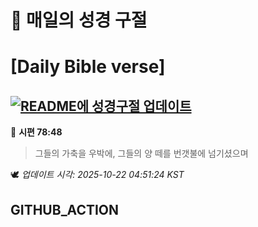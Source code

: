 # 🙏 매일의 성경 구절
# [Daily Bible verse]
## [![README에 성경구절 업데이트](https://github.com/DONGSUKA/first_test/actions/workflows/update-readme-bible.yml/badge.svg)](https://github.com/DONGSUKA/first_test/actions/workflows/update-readme-bible.yml)
<!-- START_BIBLE_VERSE -->
📖 **시편 78:48**
> 그들의 가축을 우박에, 그들의 양 떼를 번갯불에 넘기셨으며

🕊️ _업데이트 시각: 2025-10-22 04:51:24 KST_
  <!-- END_BIBLE_VERSE -->
## GITHUB_ACTION
